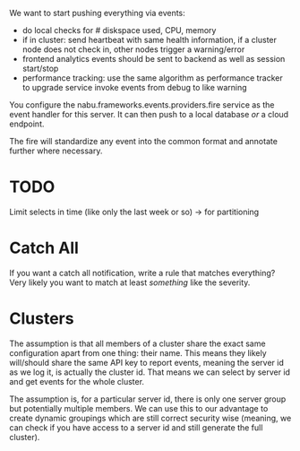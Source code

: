 We want to start pushing everything via events:

- do local checks for # diskspace used, CPU, memory
- if in cluster: send heartbeat with same health information, if a cluster node does not check in, other nodes trigger a warning/error
- frontend analytics events should be sent to backend as well as session start/stop
- performance tracking: use the same algorithm as performance tracker to upgrade service invoke events from debug to like warning


You configure the nabu.frameworks.events.providers.fire service as the event handler for this server.
It can then push to a local database _or_ a cloud endpoint.

The fire will standardize any event into the common format and annotate further where necessary.

# TODO

Limit selects in time (like only the last week or so)
-> for partitioning


# Catch All

If you want a catch all notification, write a rule that matches everything?
Very likely you want to match at least _something_ like the severity.

# Clusters

The assumption is that all members of a cluster share the exact same configuration apart from one thing: their name.
This means they likely will/should share the same API key to report events, meaning the server id as we log it, is actually the cluster id.
That means we can select by server id and get events for the whole cluster.

The assumption is, for a particular server id, there is only one server group but potentially multiple members.
We can use this to our advantage to create dynamic groupings which are still correct security wise (meaning, we can check if you have access to a server id and still generate the full cluster).